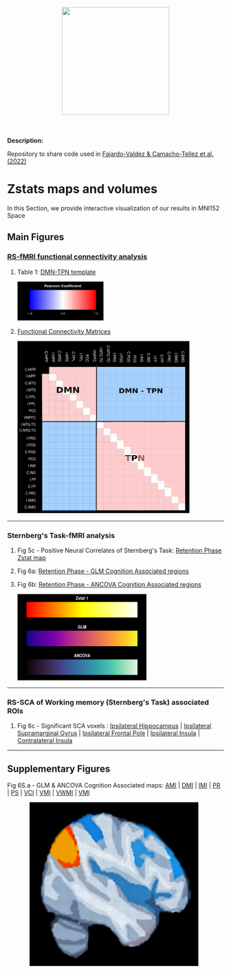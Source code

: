 
<div align="center">

  <img src="https://www.roadtrafficsigns.com/img/lg/K/Under-Construction-Sign-K-7181.gif" width="250" height="250" />
</div>

 <br> 
 <br> 

**Description:** 

Repository to share code used in  [Fajardo-Valdez & Camacho-Tellez et al. (2022)](https://www.medrxiv.org/content/10.1101/2022.08.02.22278343v1)

# Zstats maps and volumes

In this Section, we provide interactive visualization of our results in MNI152 Space

## Main Figures

### <u>RS-fMRI functional connectivity analysis</u>

1. Table 1: [DMN-TPN template](https://htmlpreview.github.io/?https://raw.githubusercontent.com/alffajardo/TLE2023_fMRI/main/zstat_maps/rs-analysis_templates/fc_template_thr.html)

   <img src="https://github.com/alffajardo/TLE2023_fMRI/blob/main/zstat_maps/blue_red_colormap.png" width="200" height="90" />

2. [Functional Connectivity Matrices](https://htmlpreview.github.io/?https://raw.githubusercontent.com/alffajardo/TLE2023_fMRI/main/zstat_maps/rs-analysis_templates/fc_matrices.html)

   <img src="https://github.com/alffajardo/TLE2023_fMRI/blob/main/zstat_maps/rs-analysis_templates/example_fc_mat.png" width="400" height="400" />

---

### Sternberg's Task-fMRI analysis

1. Fig 5c - Positive Neural Correlates of Sternberg's Task: [Retention Phase Zstat map](https://htmlpreview.github.io/?https://raw.githubusercontent.com/alffajardo/TLE2023_fMRI/main/zstat_maps/fig5C/zstat1.html)

2. Fig 6a: [Retention Phase - GLM Cognition Associated regions](https://htmlpreview.github.io/?https://raw.githubusercontent.com/alffajardo/TLE2023_fMRI/main/zstat_maps/fig6A/sum_cors.html)

3. Fig 6b: [Retention Phase - ANCOVA Cognition Associated regions ](https://htmlpreview.github.io/?https://raw.githubusercontent.com/alffajardo/TLE2023_fMRI/main/zstat_maps/fig6B/sum_ancovas.html)

   <img src="https://github.com/alffajardo/TLE2023_fMRI/blob/main/zstat_maps/figS6_colorbar.png" width="300" height="200" />


---

### RS-SCA of Working memory (Sternberg's Task) associated ROIs

1. Fig 6c - Significant SCA voxels : [Ipsilateral Hippocampus](https://htmlpreview.github.io/?https://raw.githubusercontent.com/alffajardo/TLE2023_fMRI/main/zstat_maps/fig6C/one_sample_stats/I_hipp.html) | 
[Ipsilateral Supramarginal Gyrus](https://htmlpreview.github.io/?https://raw.githubusercontent.com/alffajardo/TLE2023_fMRI/main/zstat_maps/fig6C/one_sample_stats/I_Supp.html) |
[Ipsilateral Frontal Pole](https://htmlpreview.github.io/?https://github.com/alffajardo/TLE2023_fMRI/blob/main/zstat_maps/fig6C/one_sample_stats/I_FP.html) | 
[Ipsilateral Insula](https://htmlpreview.github.io/?https://raw.githubusercontent.com/alffajardo/TLE2023_fMRI/main/zstat_maps/fig6C/one_sample_stats/I_INS.html) | 
[Contralateral Insula](https://htmlpreview.github.io/?https://github.com/alffajardo/TLE2023_fMRI/blob/main/zstat_maps/fig6C/one_sample_stats/C_INS.html)

---
## Supplementary Figures

Fig 6S.a - GLM & ANCOVA Cognition Associated maps: [AMI](https://htmlpreview.github.io/?https://raw.githubusercontent.com/alffajardo/TLE2023_fMRI/main/zstat_maps/figS6_glm/AMI.html) |
                                        [DMI](https://htmlpreview.github.io/?https://raw.githubusercontent.com/alffajardo/TLE2023_fMRI/main/zstat_maps/figS6_glm/DMI.html) |
                                        [IMI](https://htmlpreview.github.io/?https://raw.githubusercontent.com/alffajardo/TLE2023_fMRI/main/zstat_maps/figS6_glm/IMI.html) |
                                        [PR](https://htmlpreview.github.io/?https://raw.githubusercontent.com/alffajardo/TLE2023_fMRI/main/zstat_maps/figS6_glm/PR.html) |
                                        [PS](https://htmlpreview.github.io/?https://raw.githubusercontent.com/alffajardo/TLE2023_fMRI/main/zstat_maps/figS6_glm/PS.html) |
                                        [VCI](https://htmlpreview.github.io/?https://raw.githubusercontent.com/alffajardo/TLE2023_fMRI/main/zstat_maps/figS6_glm/VCI.html) |
                                        [VMI](https://htmlpreview.github.io/?https://raw.githubusercontent.com/alffajardo/TLE2023_fMRI/main/zstat_maps/figS6_glm/VMI.html) |
                                        [VWMI](https://htmlpreview.github.io/?https://raw.githubusercontent.com/alffajardo/TLE2023_fMRI/main/zstat_maps/figS6_glm/VWMI.html) |
                                        [VMI](https://htmlpreview.github.io/?https://raw.githubusercontent.com/alffajardo/TLE2023_fMRI/main/zstat_maps/figS6_glm/WMI.html) 


<div align="center">
  <img src="https://github.com/alffajardo/TLE2023_fMRI/blob/main/zstat_maps/fig6C/art_brain.png" width="400" height="380" />
                                        
</div>
